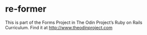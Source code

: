# re-former
This is part of the Forms Project in The Odin Project’s Ruby on Rails Curriculum. Find it at http://www.theodinproject.com
